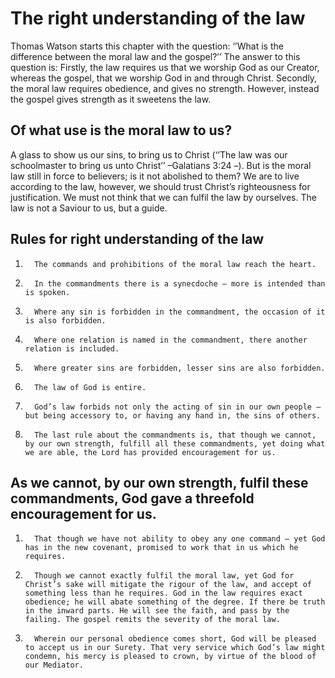 
# The right understanding of the law
Thomas Watson starts this chapter with the question: ‘’What is the difference between the moral law and the gospel?’’ The answer to this question is: Firstly, the law requires us that we worship God as our Creator, whereas the gospel, that we worship God in and through Christ. Secondly, the moral law requires obedience, and gives no strength. However, instead the gospel gives strength as it sweetens the law.

## Of what use is the moral law to us?

A glass to show us our sins, to bring us to Christ (‘’The law was our schoolmaster to bring us unto Christ’’ –Galatians 3:24 –). But is the moral law still in force to believers; is it not abolished to them? We are to live according to the law, however, we should trust Christ’s righteousness for justification. We must not think that we can fulfil the law by ourselves. The law is not a Saviour to us, but a guide.

## Rules for right understanding of the law

1.       The commands and prohibitions of the moral law reach the heart.
2.       In the commandments there is a synecdoche – more is intended than is spoken.
3.       Where any sin is forbidden in the commandment, the occasion of it is also forbidden.
4.       Where one relation is named in the commandment, there another relation is included.
5.       Where greater sins are forbidden, lesser sins are also forbidden.
6.       The law of God is entire.
7.       God’s law forbids not only the acting of sin in our own people – but being accessory to, or having any hand in, the sins of others. 
8.       The last rule about the commandments is, that though we cannot, by our own strength, fulfill all these commandments, yet doing what we are able, the Lord has provided encouragement for us.

## As we cannot, by our own strength, fulfil these commandments, God gave a threefold encouragement for us.

1.       That though we have not ability to obey any one command – yet God has in the new covenant, promised to work that in us which he requires.  
2.       Though we cannot exactly fulfil the moral law, yet God for Christ’s sake will mitigate the rigour of the law, and accept of something less than he requires. God in the law requires exact obedience; he will abate something of the degree. If there be truth in the inward parts. He will see the faith, and pass by the failing. The gospel remits the severity of the moral law.
3.       Wherein our personal obedience comes short, God will be pleased to accept us in our Surety. That very service which God’s law might condemn, his mercy is pleased to crown, by virtue of the blood of our Mediator.


